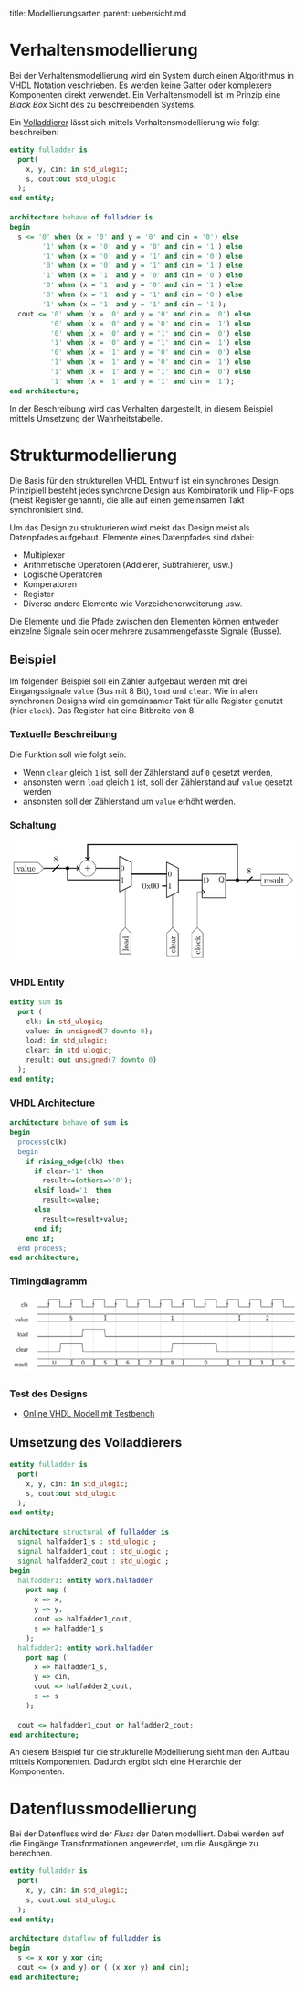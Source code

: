 title: Modellierungsarten
parent: uebersicht.md

# Verhaltensmodellierung
Bei der Verhaltensmodellierung wird ein System durch einen Algorithmus in VHDL Notation veschrieben. Es werden keine
Gatter oder komplexere Komponenten direkt verwendet. Ein Verhaltensmodell ist im Prinzip eine *Black Box* Sicht des zu
beschreibenden Systems.

Ein [Volladdierer](../grundlagen_der_digitaltechnik/schaltnetze.html#voll-addierer) lässt sich mittels Verhaltensmodellierung wie folgt beschreiben:

```vhdl
entity fulladder is
  port(
    x, y, cin: in std_ulogic;
    s, cout:out std_ulogic
  );
end entity;

architecture behave of fulladder is
begin
  s <= '0' when (x = '0' and y = '0' and cin = '0') else
        '1' when (x = '0' and y = '0' and cin = '1') else
        '1' when (x = '0' and y = '1' and cin = '0') else
        '0' when (x = '0' and y = '1' and cin = '1') else
        '1' when (x = '1' and y = '0' and cin = '0') else
        '0' when (x = '1' and y = '0' and cin = '1') else
        '0' when (x = '1' and y = '1' and cin = '0') else
        '1' when (x = '1' and y = '1' and cin = '1');
  cout <= '0' when (x = '0' and y = '0' and cin = '0') else
          '0' when (x = '0' and y = '0' and cin = '1') else
          '0' when (x = '0' and y = '1' and cin = '0') else
          '1' when (x = '0' and y = '1' and cin = '1') else
          '0' when (x = '1' and y = '0' and cin = '0') else
          '1' when (x = '1' and y = '0' and cin = '1') else
          '1' when (x = '1' and y = '1' and cin = '0') else
          '1' when (x = '1' and y = '1' and cin = '1');
end architecture;
```

In der Beschreibung wird das Verhalten dargestellt, in diesem Beispiel mittels Umsetzung der Wahrheitstabelle.

# Strukturmodellierung
Die Basis für den strukturellen VHDL Entwurf ist ein synchrones Design. Prinzipiell besteht jedes synchrone Design aus
Kombinatorik und Flip-Flops (meist Register genannt), die alle auf einen gemeinsamen Takt synchronisiert sind.

Um das Design zu strukturieren wird meist das Design meist als Datenpfades aufgebaut. Elemente eines
Datenpfades sind dabei:

* Multiplexer
* Arithmetische Operatoren (Addierer, Subtrahierer, usw.)
* Logische Operatoren
* Komperatoren
* Register
* Diverse andere Elemente wie Vorzeichenerweiterung usw.

Die Elemente und die Pfade zwischen den Elementen können entweder einzelne Signale sein oder mehrere zusammengefasste
Signale (Busse).

## Beispiel

Im folgenden Beispiel soll ein Zähler aufgebaut werden mit drei Eingangssignale ``value`` (Bus mit 8 Bit), ``load`` und ``clear``. Wie in allen
synchronen Designs wird ein gemeinsamer Takt für alle Register genutzt (hier ``clock``). Das Register hat eine Bitbreite
von 8.

### Textuelle Beschreibung
Die Funktion soll wie folgt sein:

* Wenn ``clear`` gleich ``1`` ist, soll der Zählerstand auf ``0`` gesetzt werden,
* ansonsten wenn ``load`` gleich ``1`` ist, soll der Zählerstand auf ``value`` gesetzt werden
* ansonsten soll der Zählerstand um ``value`` erhöht werden.

### Schaltung
![Schaltung](vhdl_example_1.svg)

### VHDL Entity

```vhdl
entity sum is
  port (
    clk: in std_ulogic;
    value: in unsigned(7 downto 0);
    load: in std_ulogic;
    clear: in std_ulogic;
    result: out unsigned(7 downto 0)
  );
end entity;
```

### VHDL Architecture

```vhdl
architecture behave of sum is
begin
  process(clk)
  begin
    if rising_edge(clk) then
      if clear='1' then
        result<=(others=>'0');
      elsif load='1' then
        result<=value;
      else
        result<=result+value;
      end if;
    end if;
  end process;
end architecture;
```

### Timingdiagramm

![Timingdiagramm](vhdl_example_1_timing.svg)

### Test des Designs

* [Online VHDL Modell mit Testbench](http://www.edaplayground.com/x/EcA)

## Umsetzung des Volladdierers
```vhdl
entity fulladder is
  port(
    x, y, cin: in std_ulogic;
    s, cout:out std_ulogic
  );
end entity;

architecture structural of fulladder is
  signal halfadder1_s : std_ulogic ;
  signal halfadder1_cout : std_ulogic ;
  signal halfadder2_cout : std_ulogic ;
begin
  halfadder1: entity work.halfadder
    port map (
      x => x,
      y => y,
      cout => halfadder1_cout,
      s => halfadder1_s
    );
  halfadder2: entity work.halfadder
    port map (
      x => halfadder1_s,
      y => cin,
      cout => halfadder2_cout,
      s => s
    );

  cout <= halfadder1_cout or halfadder2_cout;
end architecture;
```

An diesem Beispiel für die strukturelle Modellierung sieht man den Aufbau mittels Komponenten. Dadurch
ergibt sich eine Hierarchie der Komponenten.

# Datenflussmodellierung
Bei der Datenfluss wird der *Fluss* der Daten modelliert. Dabei werden auf die Eingänge Transformationen
angewendet, um die Ausgänge zu berechnen.

```vhdl
entity fulladder is
  port(
    x, y, cin: in std_ulogic;
    s, cout:out std_ulogic
  );
end entity;

architecture dataflow of fulladder is
begin
  s <= x xor y xor cin;
  cout <= (x and y) or ( (x xor y) and cin);
end architecture;
```